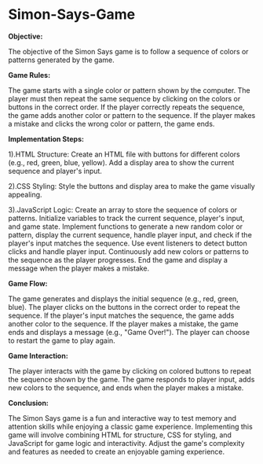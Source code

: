 # Simon-Says-Game

**Objective:** 

The objective of the Simon Says game is to follow a sequence of colors or patterns generated by the game.

**Game Rules:** 

The game starts with a single color or pattern shown by the computer. The player must then repeat the same sequence by clicking on the colors or buttons in the correct order. If the player correctly repeats the sequence, the game adds another color or pattern to the sequence. If the player makes a mistake and clicks the wrong color or pattern, the game ends.

**Implementation Steps:**

1).HTML Structure: 
Create an HTML file with buttons for different colors (e.g., red, green, blue, yellow). Add a display area to show the current sequence and player's input. 

2).CSS Styling: 
Style the buttons and display area to make the game visually appealing. 

3).JavaScript Logic: 
Create an array to store the sequence of colors or patterns. Initialize variables to track the current sequence, player's input, and game state. Implement functions to generate a new random color or pattern, display the current sequence, handle player input, and check if the player's input matches the sequence. Use event listeners to detect button clicks and handle player input. Continuously add new colors or patterns to the sequence as the player progresses. End the game and display a message when the player makes a mistake.

**Game Flow:**

The game generates and displays the initial sequence (e.g., red, green, blue). The player clicks on the buttons in the correct order to repeat the sequence. If the player's input matches the sequence, the game adds another color to the sequence. If the player makes a mistake, the game ends and displays a message (e.g., "Game Over!"). The player can choose to restart the game to play again.

**Game Interaction:**

The player interacts with the game by clicking on colored buttons to repeat the sequence shown by the game. The game responds to player input, adds new colors to the sequence, and ends when the player makes a mistake.

**Conclusion:** 

The Simon Says game is a fun and interactive way to test memory and attention skills while enjoying a classic game experience. Implementing this game will involve combining HTML for structure, CSS for styling, and JavaScript for game logic and interactivity. Adjust the game's complexity and features as needed to create an enjoyable gaming experience.
